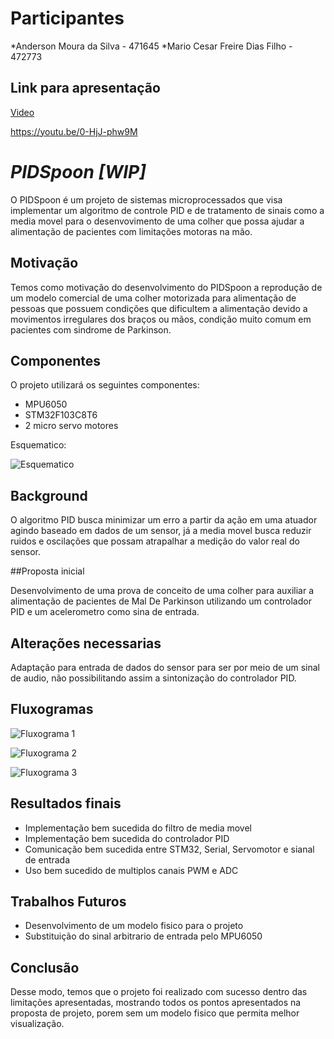 # Participantes

*Anderson Moura da Silva - 471645
*Mario Cesar Freire Dias Filho - 472773


## Link para apresentação
[Video](https://youtu.be/0-HjJ-phw9M)

https://youtu.be/0-HjJ-phw9M


# *PIDSpoon [WIP]*
O PIDSpoon é um projeto de sistemas microprocessados que visa implementar um algoritmo de controle PID e de tratamento de sinais como a media movel para o desenvovimento de uma colher que possa ajudar a alimentação de pacientes com limitações motoras na mão.

## Motivação

Temos como motivação do desenvolvimento do PIDSpoon a reprodução de um modelo comercial de uma colher motorizada para alimentação de pessoas que possuem condições que dificultem a alimentação devido a movimentos irregulares dos braços ou mãos, condição muito comum em pacientes com sindrome de Parkinson.

## Componentes
O projeto utilizará os seguintes componentes:
* MPU6050
* STM32F103C8T6 
* 2 micro servo motores

Esquematico:

![Esquematico](https://i.imgur.com/4bEGhgM.jpg)
## Background

O algoritmo PID busca minimizar um erro a partir da ação em uma atuador agindo baseado em dados de um sensor, já a media movel busca reduzir ruidos e oscilações que possam atrapalhar a medição do valor real do sensor.

##Proposta inicial

Desenvolvimento de uma prova de conceito de uma colher para auxiliar a alimentação de pacientes de Mal De Parkinson utilizando um controlador PID e um acelerometro como sina de entrada.

## Alterações necessarias

Adaptação para entrada de dados do sensor para ser por meio de um sinal de audio, não possibilitando assim a sintonização do controlador PID.

## Fluxogramas

![Fluxograma 1](https://i.imgur.com/9Z6MAow.jpg)

![Fluxograma 2](https://i.imgur.com/EpABNp0.jpg)

![Fluxograma 3](https://i.imgur.com/nOADsRx.jpg)


## Resultados finais

* Implementação bem sucedida do filtro de media movel
* Implementação bem sucedida do controlador PID
* Comunicação bem sucedida entre STM32, Serial, Servomotor e sianal de entrada
* Uso bem sucedido de multiplos canais PWM e ADC

## Trabalhos Futuros

* Desenvolvimento de um modelo fisico para o projeto
* Substituição do sinal arbitrario de entrada pelo MPU6050

## Conclusão

Desse modo, temos que o projeto foi realizado com sucesso dentro das limitações apresentadas, mostrando todos os pontos apresentados na proposta de projeto, porem sem um modelo fisico que permita melhor visualização.



